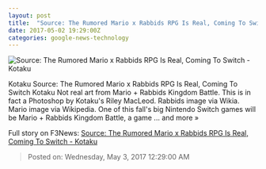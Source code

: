 ```yaml
---
layout: post
title:  "Source: The Rumored Mario x Rabbids RPG Is Real, Coming To Switch - Kotaku"
date: 2017-05-02 19:29:00Z
categories: google-news-technology
---
```


![Source: The Rumored Mario x Rabbids RPG Is Real, Coming To Switch - Kotaku](https://i.kinja-img.com/gawker-media/image/upload/s--hHuzbxAL--/c_fill,fl_progressive,g_center,h_450,q_80,w_800/apvrtvchfzkfy0os43y0.jpg)

Kotaku Source: The Rumored Mario x Rabbids RPG Is Real, Coming To Switch Kotaku Not real art from Mario + Rabbids Kingdom Battle. This is in fact a Photoshop by Kotaku's Riley MacLeod. Rabbids image via Wikia. Mario image via Wikipedia. One of this fall's big Nintendo Switch games will be Mario + Rabbids Kingdom Battle, a game ... and more »


Full story on F3News: [Source: The Rumored Mario x Rabbids RPG Is Real, Coming To Switch - Kotaku](http://www.f3nws.com/n/qfggEH)

> Posted on: Wednesday, May 3, 2017 12:29:00 AM
